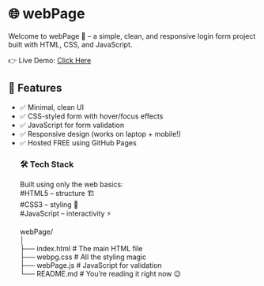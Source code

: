 <h1>🌐 webPage</h1>

Welcome to webPage 🎉 – a simple, clean, and responsive login form project built with HTML, CSS, and JavaScript.

👉 Live Demo: <a href="shreya-103.github.io/webPage"> Click Here </a> <br>
<h2>🎨 Features</h2>
<ul> <li>
✅ Minimal, clean UI
</li> <li>
✅ CSS-styled form with hover/focus effects
</li>   <li>
✅ JavaScript for form validation
</li>  <li>
✅ Responsive design (works on laptop + mobile!)
</li>      <li>
✅ Hosted FREE using GitHub Pages
</li>
<h3>🛠️ Tech Stack</h3> 
Built using only the web basics: <br>
#HTML5 – structure 🏗️ <br>
#CSS3 – styling 🎨 <br>
#JavaScript – interactivity ⚡

webPage/ <br>
│ <br>
├── index.html     # The main HTML file <br>
├── webpg.css      # All the styling magic<br> 
├── webPage.js     # JavaScript for validation <br>
└── README.md      # You’re reading it right now 😉
